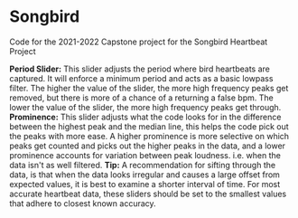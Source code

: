 # Songbird
Code for the 2021-2022 Capstone project for the Songbird Heartbeat Project

**Period Slider:**
This slider adjusts the period where bird heartbeats are captured. 
It will enforce a minimum period and acts as a basic lowpass filter. 
The higher the value of the slider, the more high frequency peaks get removed, but there is more of a chance of a returning a false bpm. 
The lower the value of the slider, the more high frequency peaks get through. 
**Prominence:**
This slider adjusts what the code looks for in the difference between the highest peak and the median line, 
this helps the code pick out the peaks with more ease. 
A higher prominence is more selective on which peaks get counted and picks out the higher peaks in the data, 
and a lower prominence accounts for variation between peak loudness. i.e. when the data isn't as well filtered. 
**Tip:**
A recommendation for sifting through the data, is that when the data looks irregular
and causes a large offset from expected values, it is best to examine a shorter interval of time.
For most accurate heartbeat data, these sliders should be set to the smallest values that adhere to closest known accuracy.
